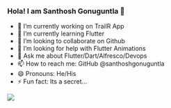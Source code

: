 ### Hola! I am Santhosh Gonuguntla 👋


- 🔭 I’m currently working on TrailR App
- 🌱 I’m currently learning Flutter
- 👯 I’m looking to collaborate on Github
- 🤔 I’m looking for help with Flutter Animations
- 💬 Ask me about Flutter/Dart/Alfresco/Devops
- 📫 How to reach me: GitHub @santhoshgonuguntla
- 😄 Pronouns: He/His
- ⚡ Fun fact: Its a secret...

<img src="https://github-readme-stats.vercel.app/api?username=santhoshgonuguntla&&show_icons=true&title_color=ffffff&icon_color=bb2acf&text_color=daf7dc&bg_color=151515">
